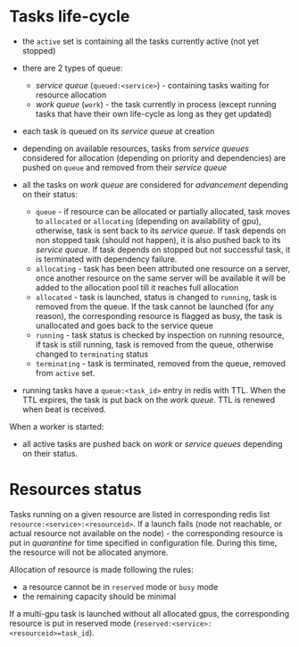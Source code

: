 # Tasks life-cycle

* the `active` set is containing all the tasks currently active (not yet stopped)
* there are 2 types of queue:
  * _service queue_ (`queued:<service>`) - containing tasks waiting for resource allocation
  * _work queue_ (`work`) - the task currently in process (except running tasks that have their own life-cycle as long as they get updated)

* each task is queued on its _service queue_ at creation

* depending on available resources, tasks from _service queues_ considered for allocation (depending on priority and dependencies) are pushed on `queue` and removed from their _service queue_

* all the tasks on _work queue_ are considered for _advancement_ depending on their status:
  * `queue` - if resource can be allocated or partially allocated, task moves to `allocated` or `allocating` (depending on availability of gpu), otherwise, task is sent back to its _service queue_. If task depends on non stopped task (should not happen), it is also pushed back to its _service queue_. If task depends on stopped but not successful task, it is terminated with dependency failure.
  * `allocating` - task has been been attributed one resource on a server, once another resource on the same server will be available it will be added to the allocation pool till it reaches full allocation 
  * `allocated` - task is launched, status is changed to `running`, task is removed from the queue. If the task cannot be launched (for any reason), the corresponding resource is flagged as busy, the task is unallocated and goes back to the service queue
  * `running` - task status is checked by inspection on running resource, if task is still running, task is removed from the queue, otherwise changed to `terminating` status
  * `terminating` - task is terminated, removed from the queue, removed from `active` set.

* running tasks have a `queue:<task_id>` entry in redis with TTL. When the TTL expires, the task is put back on the _work queue_. TTL is renewed when beat is received.

When a worker is started:
* all active tasks are pushed back on _work_ or _service queues_ depending on their status.

# Resources status

Tasks running on a given resource are listed in corresponding redis list `resource:<service>:<resourceid>`.
If a launch fails (node not reachable, or actual resource not available on the node) - the corresponding resource is put in _quarantine_ for time specified in configuration file. During this time, the resource will not be allocated anymore.

Allocation of resource is made following the rules:
 * a resource cannot be in `reserved` mode or `busy` mode
 * the remaining capacity should be minimal

If a multi-gpu task is launched without all allocated gpus, the corresponding resource is put in reserved mode (`reserved:<service>:<resourceid>=task_id`).
